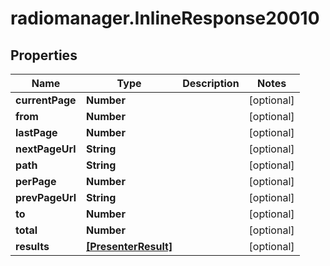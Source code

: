 # radiomanager.InlineResponse20010

## Properties

Name | Type | Description | Notes
------------ | ------------- | ------------- | -------------
**currentPage** | **Number** |  | [optional] 
**from** | **Number** |  | [optional] 
**lastPage** | **Number** |  | [optional] 
**nextPageUrl** | **String** |  | [optional] 
**path** | **String** |  | [optional] 
**perPage** | **Number** |  | [optional] 
**prevPageUrl** | **String** |  | [optional] 
**to** | **Number** |  | [optional] 
**total** | **Number** |  | [optional] 
**results** | [**[PresenterResult]**](PresenterResult.md) |  | [optional] 



